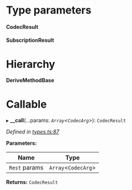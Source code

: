 

# Type parameters
#### CodecResult 
#### SubscriptionResult 
# Hierarchy

**DeriveMethodBase**

# Callable
▸ **__call**(...params: *`Array`<`CodecArg`>*): `CodecResult`

*Defined in [types.ts:87](https://github.com/polkadot-js/api/blob/9921792/packages/api/src/types.ts#L87)*

**Parameters:**

| Name | Type |
| ------ | ------ |
| `Rest` params | `Array`<`CodecArg`> |

**Returns:** `CodecResult`

